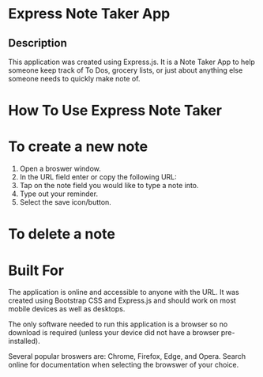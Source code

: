 # Express Note Taker App

## Description

This application was created using Express.js.
It is a Note Taker App to help someone keep track of To Dos, grocery lists, or just about anything else someone needs to quickly make note of.

# How To Use Express Note Taker

# To create a new note
1. Open a broswer window.
2. In the URL field enter or copy the following URL:
3. Tap on the note field you would like to type a note into.
4. Type out your reminder.
5. Select the save icon/button.

# To delete a note


# Built For

The application is online and accessible to anyone with the URL.
It was created using Bootstrap CSS and Express.js and should work on most mobile devices as well as desktops.

The only software needed to run this application is a browser so no download is required (unless your device did not have a browser pre-installed).

Several popular broswers are: Chrome, Firefox, Edge, and Opera.  Search online for documentation when selecting the browswer of your choice.
